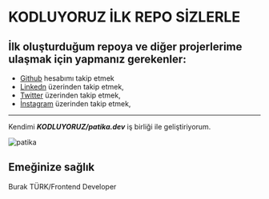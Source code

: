 # KODLUYORUZ İLK REPO SİZLERLE

 ## İlk oluşturduğum repoya ve diğer projerlerime ulaşmak için yapmanız gerekenler:
* [Github](https://github.com/burakturkster) hesabımı takip etmek
* [Linkedn](https://www.linkedin.com/in/burak-t%C3%BCrk-aa9aa3176/) üzerinden takip etmek,
* [Twitter](https://twitter.com/bturkster) üzerinden takip etmek,
* [İnstagram](https://www.instagram.com/b.turkster/) üzerinden takip etmek,

***

Kendimi ***KODLUYORUZ/patika.dev*** iş birliği ile geliştiriyorum. 

![patika](https://pbs.twimg.com/media/Dg7M-w3X0AEMsJ5.jpg:large)

Emeğinize sağlık
---
Burak TÜRK/Frontend Developer
